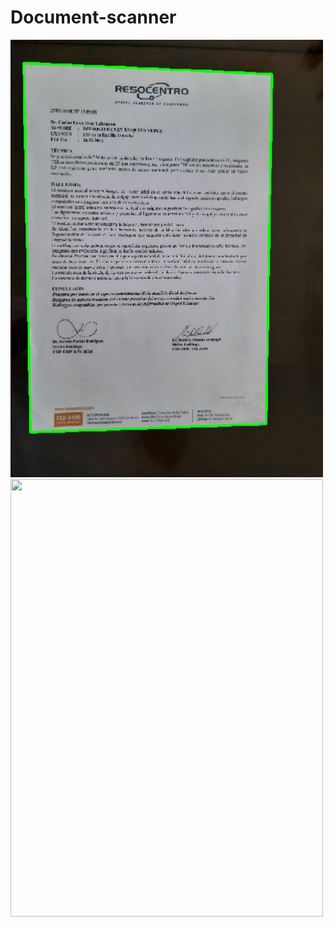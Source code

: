 # Document-scanner

<img src="https://github.com/rodrigourquizo/Document-scanner-/blob/master/images/contours.JPG" width="500" height="700"> <img src="https://github.com/rodrigourquizo/Document scanner-/blob/master/images/scanned.JPG" width="500" height="700">  

